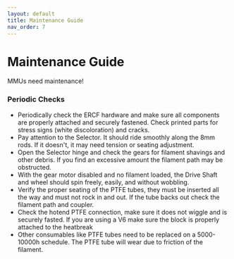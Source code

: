 ```yaml
---
layout: default
title: Maintenance Guide
nav_order: 7
---
```


# Maintenance Guide

MMUs need maintenance!

### Periodic Checks

* Periodically check the ERCF hardware and make sure all components are properly attached and securely fastened. Check printed parts for stress signs (white discoloration) and cracks.
* Pay attention to the Selector. It should ride smoothly along the 8mm rods. If it doesn't, it may need tension or seating adjustment.
* Open the Selector hinge and check the gears for filament shavings and other debris. If you find an excessive amount the filament path may be obstructed.
* With the gear motor disabled and no filament loaded, the Drive Shaft and wheel should spin freely, easily, and without wobbling.
* Verify the proper seating of the PTFE tubes, they must be inserted all the way and must not rock in and out. If the tube backs out check the filament path and coupler.
* Check the hotend PTFE connection, make sure it does not wiggle and is securely fasted. If you are using a V6 make sure the block is properly attached to the heatbreak
* Other consumables like PTFE tubes need to be replaced on a 5000-10000h schedule. The PTFE tube will wear due to friction of the filament.

